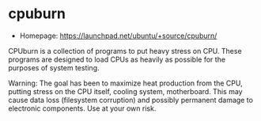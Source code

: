 # cpuburn

* Homepage: https://launchpad.net/ubuntu/+source/cpuburn/

CPUburn is a collection of programs to put heavy stress on CPU. These
 programs are designed to load CPUs as heavily as possible for the purposes
 of system testing.

 Warning: The goal has been to maximize heat production from the CPU,
 putting stress on the CPU itself, cooling system, motherboard. This may
 cause data loss (filesystem corruption) and possibly permanent damage to
 electronic components. Use at your own risk.

